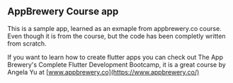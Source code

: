 ## AppBrewery Course app

This is a sample app, learned as an exmaple from appbrewery.co course.
Even though it is from the course, but the code has been completly written from scratch.


If you want to learn how to create flutter apps you can check out The App Brewery's Complete Flutter Development Bootcamp, it is a great course by Angela Yu at [www.appbrewery.co](https://www.appbrewery.co/)
